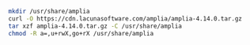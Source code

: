 ﻿```sh
mkdir /usr/share/amplia
curl -O https://cdn.lacunasoftware.com/amplia/amplia-4.14.0.tar.gz
tar xzf amplia-4.14.0.tar.gz -C /usr/share/amplia
chmod -R a=,u+rwX,go+rX /usr/share/amplia
```
